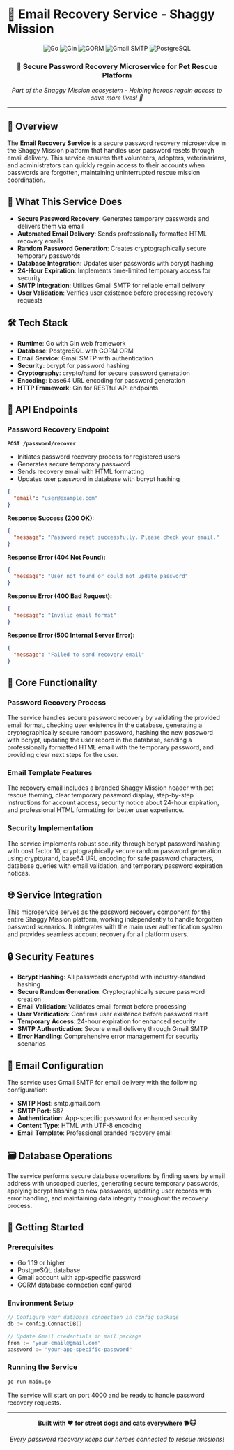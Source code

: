 # 📧 Email Recovery Service - Shaggy Mission

<div align="center">
  <img src="https://img.shields.io/badge/Go-00ADD8?style=for-the-badge&logo=go&logoColor=white" alt="Go" />
  <img src="https://img.shields.io/badge/Gin-00ADD8?style=for-the-badge&logo=gin&logoColor=white" alt="Gin" />
  <img src="https://img.shields.io/badge/GORM-00ADD8?style=for-the-badge&logo=go&logoColor=white" alt="GORM" />
  <img src="https://img.shields.io/badge/Gmail_SMTP-EA4335?style=for-the-badge&logo=gmail&logoColor=white" alt="Gmail SMTP" />
  <img src="https://img.shields.io/badge/PostgreSQL-316192?style=for-the-badge&logo=postgresql&logoColor=white" alt="PostgreSQL" />
</div>

<div align="center">
  <h3>🔐 Secure Password Recovery Microservice for Pet Rescue Platform</h3>
  <p><em>Part of the Shaggy Mission ecosystem - Helping heroes regain access to save more lives! 🐾</em></p>
</div>

---

## 🌟 Overview

The **Email Recovery Service** is a secure password recovery microservice in the Shaggy Mission platform that handles user password resets through email delivery. This service ensures that volunteers, adopters, veterinarians, and administrators can quickly regain access to their accounts when passwords are forgotten, maintaining uninterrupted rescue mission coordination.

## 🎯 What This Service Does

- **Secure Password Recovery**: Generates temporary passwords and delivers them via email
- **Automated Email Delivery**: Sends professionally formatted HTML recovery emails
- **Random Password Generation**: Creates cryptographically secure temporary passwords
- **Database Integration**: Updates user passwords with bcrypt hashing
- **24-Hour Expiration**: Implements time-limited temporary access for security
- **SMTP Integration**: Utilizes Gmail SMTP for reliable email delivery
- **User Validation**: Verifies user existence before processing recovery requests

## 🛠️ Tech Stack

- **Runtime**: Go with Gin web framework
- **Database**: PostgreSQL with GORM ORM
- **Email Service**: Gmail SMTP with authentication
- **Security**: bcrypt for password hashing
- **Cryptography**: crypto/rand for secure password generation
- **Encoding**: base64 URL encoding for password generation
- **HTTP Framework**: Gin for RESTful API endpoints

## 📡 API Endpoints

### Password Recovery Endpoint
**`POST /password/recover`**
- Initiates password recovery process for registered users
- Generates secure temporary password
- Sends recovery email with HTML formatting
- Updates user password in database with bcrypt hashing

```json
{
  "email": "user@example.com"
}
```

**Response Success (200 OK):**
```json
{
  "message": "Password reset successfully. Please check your email."
}
```

**Response Error (404 Not Found):**
```json
{
  "message": "User not found or could not update password"
}
```

**Response Error (400 Bad Request):**
```json
{
  "message": "Invalid email format"
}
```

**Response Error (500 Internal Server Error):**
```json
{
  "message": "Failed to send recovery email"
}
```

## 🔧 Core Functionality

### Password Recovery Process
The service handles secure password recovery by validating the provided email format, checking user existence in the database, generating a cryptographically secure random password, hashing the new password with bcrypt, updating the user record in the database, sending a professionally formatted HTML email with the temporary password, and providing clear next steps for the user.

### Email Template Features
The recovery email includes a branded Shaggy Mission header with pet rescue theming, clear temporary password display, step-by-step instructions for account access, security notice about 24-hour expiration, and professional HTML formatting for better user experience.

### Security Implementation
The service implements robust security through bcrypt password hashing with cost factor 10, cryptographically secure random password generation using crypto/rand, base64 URL encoding for safe password characters, database queries with email validation, and temporary password expiration notices.

## 🌐 Service Integration

This microservice serves as the password recovery component for the entire Shaggy Mission platform, working independently to handle forgotten password scenarios. It integrates with the main user authentication system and provides seamless account recovery for all platform users.

## 🔒 Security Features

- **Bcrypt Hashing**: All passwords encrypted with industry-standard hashing
- **Secure Random Generation**: Cryptographically secure password creation
- **Email Validation**: Validates email format before processing
- **User Verification**: Confirms user existence before password reset
- **Temporary Access**: 24-hour expiration for enhanced security
- **SMTP Authentication**: Secure email delivery through Gmail SMTP
- **Error Handling**: Comprehensive error management for security scenarios

## 📧 Email Configuration

The service uses Gmail SMTP for email delivery with the following configuration:
- **SMTP Host**: smtp.gmail.com
- **SMTP Port**: 587
- **Authentication**: App-specific password for enhanced security
- **Content Type**: HTML with UTF-8 encoding
- **Email Template**: Professional branded recovery email

## 🗃️ Database Operations

The service performs secure database operations by finding users by email address with unscoped queries, generating secure temporary passwords, applying bcrypt hashing to new passwords, updating user records with error handling, and maintaining data integrity throughout the recovery process.

## 🚀 Getting Started

### Prerequisites
- Go 1.19 or higher
- PostgreSQL database
- Gmail account with app-specific password
- GORM database connection configured

### Environment Setup
```go
// Configure your database connection in config package
db := config.ConnectDB()

// Update Gmail credentials in mail package
from := "your-email@gmail.com"
password := "your-app-specific-password"
```

### Running the Service
```bash
go run main.go
```

The service will start on port 4000 and be ready to handle password recovery requests.

---

<div align="center">
  <p><strong>Built with ❤️ for street dogs and cats everywhere 🐕🐱</strong></p>
  <p><em>Every password recovery keeps our heroes connected to rescue missions!</em></p>
</div>